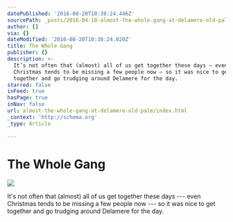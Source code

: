 ```yaml
---
datePublished: '2016-08-20T10:38:24.446Z'
sourcePath: _posts/2016-04-18-almost-the-whole-gang-at-delamere-old-pale.md
author: []
via: {}
dateModified: '2016-08-20T10:38:24.020Z'
title: The Whole Gang
publisher: {}
description: >-
  It’s not often that (almost) all of us get together these days — even
  Christmas tends to be missing a few people now — so it was nice to get
  together and go trudging around Delamere for the day.
starred: false
inFeed: true
hasPage: true
inNav: false
url: almost-the-whole-gang-at-delamere-old-pale/index.html
_context: 'http://schema.org'
_type: Article

---
```

# The Whole Gang
![](https://s3-us-west-2.amazonaws.com/the-grid-img/p/d7387cf6f2e542fd3df368787aebc9b978acbccc.png)

It's not often that (almost) all of us get together these days --- even Christmas tends to be missing a few people now --- so it was nice to get together and go trudging around Delamere for the day.